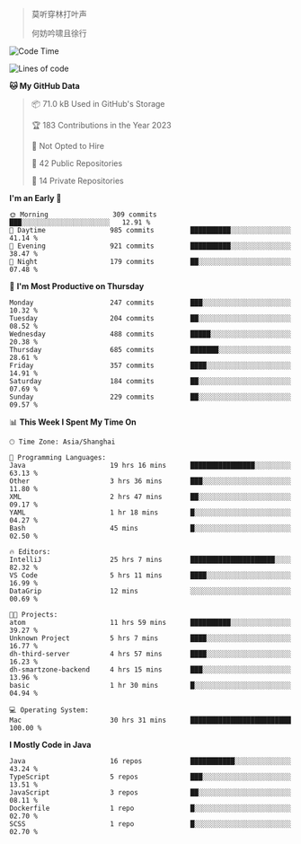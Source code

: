 > 莫听穿林打叶声
> 
> 何妨吟啸且徐行

<!-- ![Github Stats](https://github-readme-stats.vercel.app/api?username=catch6&count_private=true&show_icons=true&theme=gruvbox) -->

<!-- ![Top Langs](https://github-readme-stats.vercel.app/api/top-langs/?username=catch6&layout=compact) -->

<!--START_SECTION:waka-->
![Code Time](http://img.shields.io/badge/Code%20Time-113%20hrs%2019%20mins-blue)

![Lines of code](https://img.shields.io/badge/From%20Hello%20World%20I%27ve%20Written-9.3%20million%20lines%20of%20code-blue)

**🐱 My GitHub Data** 

> 📦 71.0 kB Used in GitHub's Storage 
 > 
> 🏆 183 Contributions in the Year 2023
 > 
> 🚫 Not Opted to Hire
 > 
> 📜 42 Public Repositories 
 > 
> 🔑 14 Private Repositories 
 > 
**I'm an Early 🐤** 

```text
🌞 Morning                309 commits         ███░░░░░░░░░░░░░░░░░░░░░░   12.91 % 
🌆 Daytime                985 commits         ██████████░░░░░░░░░░░░░░░   41.14 % 
🌃 Evening                921 commits         ██████████░░░░░░░░░░░░░░░   38.47 % 
🌙 Night                  179 commits         ██░░░░░░░░░░░░░░░░░░░░░░░   07.48 % 
```
📅 **I'm Most Productive on Thursday** 

```text
Monday                   247 commits         ███░░░░░░░░░░░░░░░░░░░░░░   10.32 % 
Tuesday                  204 commits         ██░░░░░░░░░░░░░░░░░░░░░░░   08.52 % 
Wednesday                488 commits         █████░░░░░░░░░░░░░░░░░░░░   20.38 % 
Thursday                 685 commits         ███████░░░░░░░░░░░░░░░░░░   28.61 % 
Friday                   357 commits         ████░░░░░░░░░░░░░░░░░░░░░   14.91 % 
Saturday                 184 commits         ██░░░░░░░░░░░░░░░░░░░░░░░   07.69 % 
Sunday                   229 commits         ██░░░░░░░░░░░░░░░░░░░░░░░   09.57 % 
```


📊 **This Week I Spent My Time On** 

```text
🕑︎ Time Zone: Asia/Shanghai

💬 Programming Languages: 
Java                     19 hrs 16 mins      ████████████████░░░░░░░░░   63.13 % 
Other                    3 hrs 36 mins       ███░░░░░░░░░░░░░░░░░░░░░░   11.80 % 
XML                      2 hrs 47 mins       ██░░░░░░░░░░░░░░░░░░░░░░░   09.17 % 
YAML                     1 hr 18 mins        █░░░░░░░░░░░░░░░░░░░░░░░░   04.27 % 
Bash                     45 mins             █░░░░░░░░░░░░░░░░░░░░░░░░   02.50 % 

🔥 Editors: 
IntelliJ                 25 hrs 7 mins       █████████████████████░░░░   82.32 % 
VS Code                  5 hrs 11 mins       ████░░░░░░░░░░░░░░░░░░░░░   16.99 % 
DataGrip                 12 mins             ░░░░░░░░░░░░░░░░░░░░░░░░░   00.69 % 

🐱‍💻 Projects: 
atom                     11 hrs 59 mins      ██████████░░░░░░░░░░░░░░░   39.27 % 
Unknown Project          5 hrs 7 mins        ████░░░░░░░░░░░░░░░░░░░░░   16.77 % 
dh-third-server          4 hrs 57 mins       ████░░░░░░░░░░░░░░░░░░░░░   16.23 % 
dh-smartzone-backend     4 hrs 15 mins       ███░░░░░░░░░░░░░░░░░░░░░░   13.96 % 
basic                    1 hr 30 mins        █░░░░░░░░░░░░░░░░░░░░░░░░   04.94 % 

💻 Operating System: 
Mac                      30 hrs 31 mins      █████████████████████████   100.00 % 
```

**I Mostly Code in Java** 

```text
Java                     16 repos            ███████████░░░░░░░░░░░░░░   43.24 % 
TypeScript               5 repos             ███░░░░░░░░░░░░░░░░░░░░░░   13.51 % 
JavaScript               3 repos             ██░░░░░░░░░░░░░░░░░░░░░░░   08.11 % 
Dockerfile               1 repo              █░░░░░░░░░░░░░░░░░░░░░░░░   02.70 % 
SCSS                     1 repo              █░░░░░░░░░░░░░░░░░░░░░░░░   02.70 % 
```




<!--END_SECTION:waka-->
